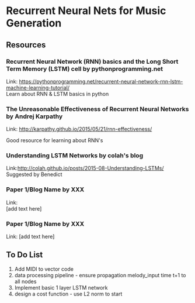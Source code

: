 # Recurrent Neural Nets for Music Generation

## Resources 

### Recurrent Neural Network (RNN) basics and the Long Short Term Memory (LSTM) cell by pythonprogramming.net
Link: https://pythonprogramming.net/recurrent-neural-network-rnn-lstm-machine-learning-tutorial/      
Learn about RNN & LSTM basics in python

### The Unreasonable Effectiveness of Recurrent Neural Networks by Andrej Karpathy
Link: http://karpathy.github.io/2015/05/21/rnn-effectiveness/

Good resource for learning about RNN's


### Understanding LSTM Networks by colah's blog
Link:http://colah.github.io/posts/2015-08-Understanding-LSTMs/    
Suggested by Benedict

### Paper 1/Blog Name by XXX
Link:   
[add text here]

### Paper 1/Blog Name by XXX
Link: 
[add text here]

## To Do List
  1. Add MIDI to vector code
  2. data processing pipeline - ensure propagation melody_input time t+1 to all nodes
  3. Implement basic 1 layer LSTM network 
  4. design a cost function - use L2 norm to start
